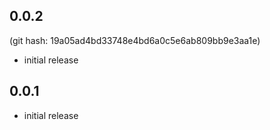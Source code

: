 ## 0.0.2

(git hash: 19a05ad4bd33748e4bd6a0c5e6ab809bb9e3aa1e)

- initial release

## 0.0.1
- initial release

